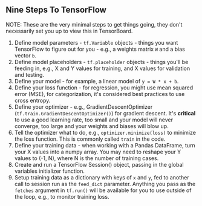 ## Nine Steps To TensorFlow

NOTE:  These are the very minimal steps to get things going, they don't necessarily set you up to view this in TensorBoard.



1.  Define model parameters - `tf.Variable` objects - things you want TensorFlow to figure out for you - e.g., a weights matrix `W` and a bias vector `b`.
2.  Define model placeholders - `tf.placeholder` objects - things you'll be feeding in, e.g., X and Y values for training, and X values for validation and testing.
3.  Define your model - for example, a linear model of `y = W * x + b`.
4.  Define your loss function - for regression, you might use mean squared error (MSE), for categorization, it's considered best practices to use cross entropy.
5.  Define your optimizer - e.g., GradientDescentOptimizer (`tf.train.GradientDescentOptimizer()`) for gradient descent.  It's **critical** to use a good learning rate, too small and your model will never converge, too large and your weights and biases will blow up.
6.  Tell the optimizer what to do, e.g., `optimizer.minimize(loss)` to minimize the loss function.  This is commonly called `train` in the code.
7.  Define your training data - when working with a Pandas DataFrame, turn your X values into a numpy array.  You may need to reshape your Y values to (-1, N), where N is the number of training cases.
8.  Create and run a TensorFlow Session() object, passing in the global variables initializer function.
9.  Setup training data as a dictionary with keys of `x` and `y`, fed to another call to session run as the `feed_dict` parameter.  Anything you pass as the `fetches` argument in `tf.run()` will be available for you to use outside of the loop, e.g., to monitor training loss.
